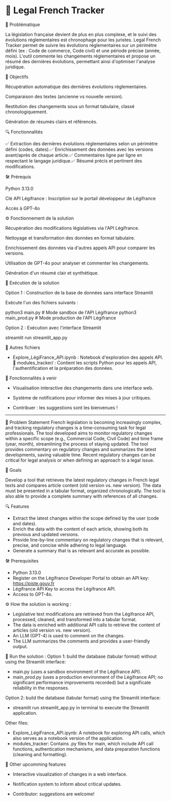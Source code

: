 # 📜 Legal French Tracker

   
🚀 Problématique

La législation française devient de plus en plus complexe, et le suivi des évolutions réglementaires est chronophage pour les juristes. Legal French Tracker permet de suivre les évolutions réglementaires sur un périmètre défini (ex : Code de commerce, Code civil) et une période précise (année, mois). L'outil commente les changements réglementaires et propose un résumé des dernières évolutions, permettant ainsi d'optimiser l'analyse juridique.

🎯 Objectifs

Récupération automatique des dernières évolutions réglementaires.

Comparaison des textes (ancienne vs nouvelle version).

Restitution des changements sous un format tabulaire, classé chronologiquement.

Génération de résumés clairs et référencés.

🔍 Fonctionnalités

✅ Extraction des dernières évolutions réglementaires selon un périmètre défini (codes, dates).✅ Enrichissement des données avec les versions avant/après de chaque article.✅ Commentaires ligne par ligne en respectant le langage juridique.✅ Résumé précis et pertinent des modifications.

🛠 Prérequis

Python 3.13.0

Clé API Légifrance : Inscription sur le portail développeur de Légifrance

Accès à GPT-4o


⚙️ Fonctionnement de la solution

Récupération des modifications législatives via l'API Légifrance.

Nettoyage et transformation des données en format tabulaire.

Enrichissement des données via d'autres appels API pour comparer les versions.

Utilisation de GPT-4o pour analyser et commenter les changements.

Génération d'un résumé clair et synthétique.

🚀 Exécution de la solution

Option 1 : Construction de la base de données sans interface Streamlit

Exécute l'un des fichiers suivants :

python3 main.py  # Mode sandbox de l'API Légifrance
python3 main_prod.py  # Mode production de l'API Légifrance

Option 2 : Exécution avec l'interface Streamlit

streamlit run streamlit_app.py

📂 Autres fichiers

- Explore_LégiFrance_API.ipynb : Notebook d'exploration des appels API.📌 modules_tracker/ : Contient les scripts Python pour les appels API, l'authentification et la préparation des données.

🔮 Fonctionnalités à venir

-  Visualisation interactive des changements dans une interface web.

-  Système de notifications pour informer des mises à jour critiques.

- Contribuer : les suggestions sont les bienvenues !


------------------------------------------------------------------------------------------------------------------------------------------------

🚀 Problem Statement
French legislation is becoming increasingly complex, and tracking regulatory changes is a time-consuming task for legal professionals. The tool developed aims to monitor regulatory changes within a specific scope (e.g., Commercial Code, Civil Code) and time frame (year, month), streamlining the process of staying updated. The tool provides commentary on regulatory changes and summarizes the latest developments, saving valuable time. Recent regulatory changes can be critical for legal analysis or when defining an approach to a legal issue.

🎯 Goals

Develop a tool that retrieves the latest regulatory changes in French legal texts and compares article content (old version vs. new version). The data must be presented in a tabular format, organized chronologically. The tool is also able to provide a complete summary with references of all changes.

🔍 Features
- Extract the latest changes within the scope defined by the user (code and dates).
- Enrich the data with the content of each article, showing both its previous and updated versions.
- Provide line-by-line commentary on regulatory changes that is relevant, precise, and concise while adhering to legal language.
- Generate a summary that is as relevant and accurate as possible.

🛠 Prerequisites
- Python 3.13.0
- Register on the Légifrance Developer Portal to obtain an API key: https://piste.gouv.fr
- Légifrance API Key to access the Légifrance API.
- Access to GPT-4o.

⚙️ How the solution is working : 
- Legislative text modifications are retrieved from the Légifrance API, processed, cleaned, and transformed into a tabular format.
- The data is enriched with additional API calls to retrieve the content of articles (old version vs. new version).
- An LLM (GPT-4) is used to comment on the changes.
- The LLM summarizes the comments and provides a user-friendly output.

🚀  Run the solution : 
Option 1: build the database (tabular format) without using the Streamlit interface:
- main.py (uses a sandbox environment of the Légifrance API).
- main_prod.py (uses a production environment of the Légifrance API; no significant performance improvements recorded) but a significate reliability in the responses.

Option 2: build the database (tabular format) using the Streamlit interface:
- streamlit run streamlit_app.py in terminal to execute the Streamlit application.

Other files:
- Explore_LégiFrance_API.ipynb: A notebook for exploring API calls, which also serves as a notebook version of the application.
- modules_tracker: Contains .py files for main, which include API call functions, authentication mechanisms, and data preparation functions (cleaning and formatting).

🔮 Other upcomming features

- Interactive visualization of changes in a web interface.

- Notification system to inform about critical updates.

- Contributor: suggestions are welcome!

